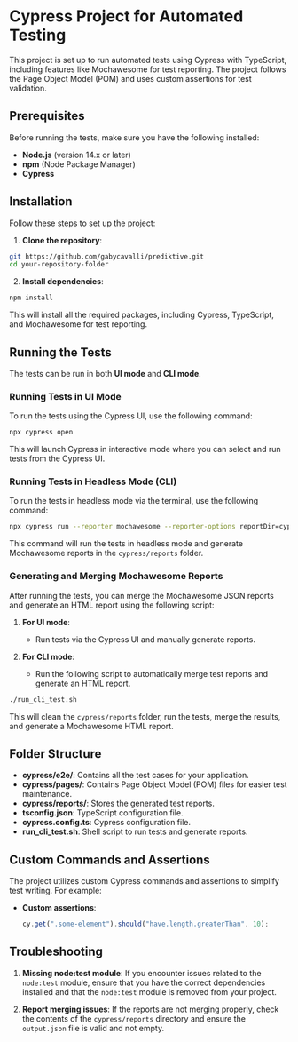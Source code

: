 # Cypress Project for Automated Testing

This project is set up to run automated tests using Cypress with TypeScript, including features like Mochawesome for test reporting. The project follows the Page Object Model (POM) and uses custom assertions for test validation.

## Prerequisites

Before running the tests, make sure you have the following installed:

- **Node.js** (version 14.x or later)
- **npm** (Node Package Manager)
- **Cypress**

## Installation

Follow these steps to set up the project:

1. **Clone the repository**:

```bash
git https://github.com/gabycavalli/prediktive.git
cd your-repository-folder
```

2. **Install dependencies**:

```bash
npm install
```

This will install all the required packages, including Cypress, TypeScript, and Mochawesome for test reporting.

## Running the Tests

The tests can be run in both **UI mode** and **CLI mode**.

### Running Tests in UI Mode

To run the tests using the Cypress UI, use the following command:

```bash
npx cypress open
```

This will launch Cypress in interactive mode where you can select and run tests from the Cypress UI.

### Running Tests in Headless Mode (CLI)

To run the tests in headless mode via the terminal, use the following command:

```bash
npx cypress run --reporter mochawesome --reporter-options reportDir=cypress/reports,overwrite=false
```

This command will run the tests in headless mode and generate Mochawesome reports in the `cypress/reports` folder.

### Generating and Merging Mochawesome Reports

After running the tests, you can merge the Mochawesome JSON reports and generate an HTML report using the following script:

1. **For UI mode**:

   - Run tests via the Cypress UI and manually generate reports.

2. **For CLI mode**:
   - Run the following script to automatically merge test reports and generate an HTML report.

```bash
./run_cli_test.sh
```

This will clean the `cypress/reports` folder, run the tests, merge the results, and generate a Mochawesome HTML report.

## Folder Structure

- **cypress/e2e/**: Contains all the test cases for your application.
- **cypress/pages/**: Contains Page Object Model (POM) files for easier test maintenance.
- **cypress/reports/**: Stores the generated test reports.
- **tsconfig.json**: TypeScript configuration file.
- **cypress.config.ts**: Cypress configuration file.
- **run_cli_test.sh**: Shell script to run tests and generate reports.

## Custom Commands and Assertions

The project utilizes custom Cypress commands and assertions to simplify test writing. For example:

- **Custom assertions**:
  ```javascript
  cy.get(".some-element").should("have.length.greaterThan", 10);
  ```

## Troubleshooting

1. **Missing node:test module**:
   If you encounter issues related to the `node:test` module, ensure that you have the correct dependencies installed and that the `node:test` module is removed from your project.

2. **Report merging issues**:
   If the reports are not merging properly, check the contents of the `cypress/reports` directory and ensure the `output.json` file is valid and not empty.

